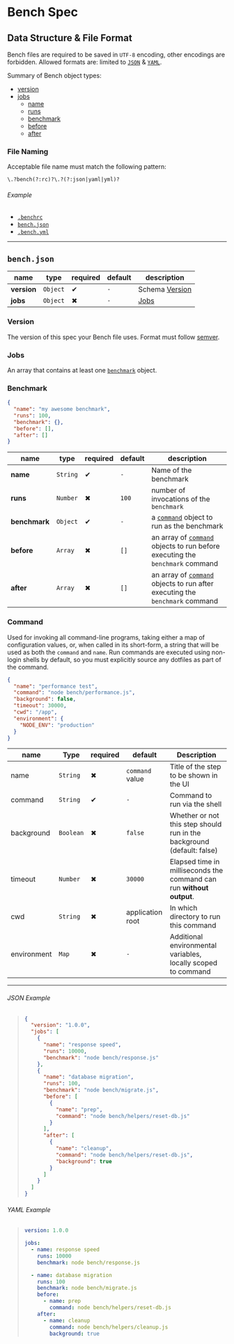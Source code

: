 # Bench Spec

## Data Structure & File Format

Bench files are required to be saved in `UTF-8` encoding, other encodings are forbidden. Allowed formats are: limited to [`JSON`][json] & [`YAML`][yaml].

Summary of Bench object types:

- [version](#version)
- [jobs](#jobs)
  - [name](#jobs)
  - [runs](#jobs)
  - [benchmark](#command)
  - [before](#command)
  - [after](#command)

### File Naming

Acceptable file name must match the following pattern:

```regex
\.?bench(?:rc)?\.?(?:json|yaml|yml)?
```

###### Example

- [`.benchrc`](#json-example)
- [`bench.json`](#json-example)
- [`.bench.yml`](#yaml-example)

---

## `bench.json`

name        | type     | required | default | description               
----------- | -------- | -------- | ------- | --------------------------
**version** | `Object` | ✔        | `-`     | Schema [Version](#version)
**jobs**    | `Object` | ✖        | `-`     | [Jobs](#jobs)             

### Version

The version of this spec your Bench file uses. Format must follow [semver][].

### Jobs

An array that contains at least one [`benchmark`](#benchmark) object.

### Benchmark

```json
{
  "name": "my awesome benchmark",
  "runs": 100,
  "benchmark": {},
  "before": [],
  "after": []
}
```

name          | type     | required | default | description                                                                              
------------- | -------- | -------- | ------- | -----------------------------------------------------------------------------------------
**name**      | `String` | ✔        | `-`     | Name of the benchmark                                                                    
**runs**      | `Number` | ✖        | `100`   | number of invocations of the `benchmark`                                                 
**benchmark** | `Object` | ✔        | `-`     | a [`command`](#command) object to run as the benchmark                                   
**before**    | `Array`  | ✖        | `[]`    | an array of [`command`](#command) objects to run before executing the `benchmark` command
**after**     | `Array`  | ✖        | `[]`    | an array of [`command`](#command) objects to run after executing the `benchmark` command 

### Command

Used for invoking all command-line programs, taking either a map of configuration values, or, when called in its short-form, a string that will be used as both the `command` and `name`. Run commands are executed using non-login shells by default, so you must explicitly source any dotfiles as part of the command.

```json
{
  "name": "performance test",
  "command": "node bench/performance.js",
  "background": false,
  "timeout": 30000,
  "cwd": "/app",
  "environment": {
    "NODE_ENV": "production"
  }
}
```

name        | Type      | required | default          | Description                                                           
----------- | --------- | -------- | ---------------- | ----------------------------------------------------------------------
name        | `String`  | ✖        | `command` value  | Title of the step to be shown in the UI                               
command     | `String`  | ✔        | `-`              | Command to run via the shell                                          
background  | `Boolean` | ✖        | `false`          | Whether or not this step should run in the background (default: false)
timeout     | `Number`  | ✖        | `30000`          | Elapsed time in milliseconds the command can run **without output**.  
cwd         | `String`  | ✖        | application root | In which directory to run this command                                
environment | `Map`     | ✖        | `-`              | Additional environmental variables, locally scoped to command         

---

###### JSON Example

> ```json
> {
>   "version": "1.0.0",
>   "jobs": [
>     {
>       "name": "response speed",
>       "runs": 10000,
>       "benchmark": "node bench/response.js"
>     },
>     {
>       "name": "database migration",
>       "runs": 100,
>       "benchmark": "node bench/migrate.js",
>       "before": [
>         {
>           "name": "prep",
>           "command": "node bench/helpers/reset-db.js"
>         }
>       ],
>       "after": [
>         {
>           "name": "cleanup",
>           "command": "node bench/helpers/reset-db.js",
>           "background": true
>         }
>       ]
>     }
>   ]
> }
> ```

###### YAML Example

> ```yml
> version: 1.0.0
>
> jobs:
>   - name: response speed
>     runs: 10000
>     benchmark: node bench/response.js
>
>   - name: database migration
>     runs: 100
>     benchmark: node bench/migrate.js
>     before:
>       - name: prep
>         command: node bench/helpers/reset-db.js
>     after:
>       - name: cleanup
>         command: node bench/helpers/cleanup.js
>         background: true
> ```

[json]: https://www.json.org/
[semver]: https://semver.org
[yaml]: http://www.yaml.org/
